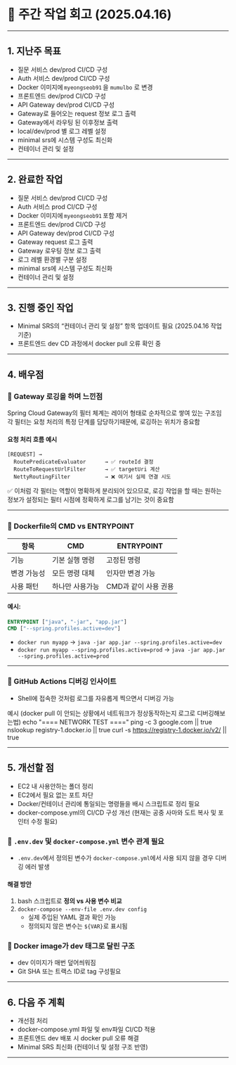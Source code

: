 # 📅 주간 작업 회고 (2025.04.16)

---

## 1. 지난주 목표

- 질문 서비스 dev/prod CI/CD 구성
- Auth 서비스 dev/prod CI/CD 구성
- Docker 이미지에 `myeongseob91` 을 `mumulbo` 로 변경
- 프론트엔드 dev/prod CI/CD 구성
- API Gateway dev/prod CI/CD 구성
- Gateway로 들어오는 request 정보 로그 출력
- Gateway에서 라우팅 된 이후정보 출력
- local/dev/prod 별 로그 레벨 설정
- minimal srs에 시스템 구성도 최신화
- 컨테이너 관리 및 설정

---

## 2. 완료한 작업

- 질문 서비스 dev/prod CI/CD 구성
- Auth 서비스 prod CI/CD 구성
- Docker 이미지에 `myeongseob91` 포함 제거
- 프론트엔드 dev/prod CI/CD 구성
- API Gateway dev/prod CI/CD 구성
- Gateway request 로그 출력
- Gateway 로우팅 정보 로그 출력
- 로그 레벨 환경별 구분 설정
- minimal srs에 시스템 구성도 최신화
- 컨테이너 관리 및 설정

---

## 3. 진행 중인 작업

- Minimal SRS의 “컨테이너 관리 및 설정” 항목 업데이트 필요 (2025.04.16 작업 기준)
- 프론트엔드 dev CD 과정에서 docker pull 오류 확인 중

---

## 4. 배우점

### 🔹 Gateway 로깅을 하며 느낀점

Spring Cloud Gateway의 필터 체계는 레이어 형태로 순차적으로 쌓여 있는 구조임
각 필터는 요청 처리의 특정 단계를 담당하기때문에, 로깅하는 위치가 중요함

#### 요청 처리 흐름 예시
```
[REQUEST] →
  RoutePredicateEvaluator      → ✅ routeId 결정
  RouteToRequestUrlFilter      → ✅ targetUri 계산
  NettyRoutingFilter           → ❌ 여기서 실제 연결 시도
```

✅ 이처럼 각 필터는 역할이 명확하게 분리되어 있으므로,
로깅 작업을 할 때는 원하는 정보가 설정되는 필터 시점에 정확하게 로그를 남기는 것이 중요함

---

### 🔹 Dockerfile의 CMD vs ENTRYPOINT

| 항목 | CMD | ENTRYPOINT |
|--------|-----|-------------|
| 기능 | 기본 실행 명령 | 고정된 명령 |
| 변경 가능성 | 모든 명령 대체 | 인자만 변경 가능 |
| 사용 패턴 | 하나만 사용가능 | CMD과 같이 사용 권용 |

####  예시:
```dockerfile
ENTRYPOINT ["java", "-jar", "app.jar"]
CMD ["--spring.profiles.active=dev"]
```
- `docker run myapp` → `java -jar app.jar --spring.profiles.active=dev`
- `docker run myapp --spring.profiles.active=prod` → `java -jar app.jar --spring.profiles.active=prod`

---

### 🔹 GitHub Actions 디버깅 인사이트

- Shell에 접속한 것처럼 로그를 자유롭게 찍으면서 디버깅 가능

예시 (docker pull 이 안되는 상황에서 네트워크가 정상동작하는지 로그로 디버깅해보는법)
echo "==== NETWORK TEST ===="
ping -c 3 google.com || true
nslookup registry-1.docker.io || true
curl -s https://registry-1.docker.io/v2/ || true

---

## 5. 개선할 점

- EC2 내 사용안하는 폴더 정리
- EC2에서 필요 없는 포트 차단
- Docker/컨테이너 관리에 통일되는 명령들을 배시 스크립트로 정리 필요
- docker-compose.yml의 CI/CD 구성 개선 (현재는 공중 사마와 도트 복사 및 포인터 수정 필요)

### 🔹 `.env.dev` 및 `docker-compose.yml` 변수 관계 필요

- `.env.dev`에서 정의된 변수가 `docker-compose.yml`에서 사용 되지 않을 경우 디버깅 에러 발생

#### 해결 방안

1. bash 스크립트로 **정의 vs 사용 변수 비교**
2. `docker-compose --env-file .env.dev config`
   - 실제 주입된 YAML 결과 확인 가능
   - 정의되지 않은 변수는 `${VAR}`로 표시됨

### 🔹 Docker image가 dev 태그로 달린 구조

- dev 이미지가 매번 덮어씌워짐
- Git SHA 또는 트랙스 ID로 tag 구성필요

---

## 6. 다음 주 계획

- 개선점 처리
- docker-compose.yml 파일 및 env파일  CI/CD 적용
- 프론트엔드 dev 배포 시 docker pull 오류 해결
- Minimal SRS 최신화 (컨테이너 및 설정 구조 반영)

---
